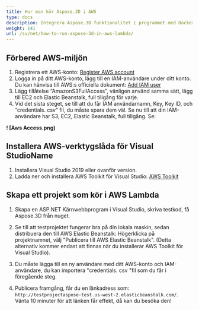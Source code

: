 ```yaml
---
title: Hur man kör Aspose.3D i AWS
type: docs
description: Integrera Aspose.3D funktionalitet i programmet med Docker oavsett vilken teknik som finns i utvecklingsstacken. Lär dig hur du använder Aspose.3D i en Dockerbehållare.
weight: 141
url: /sv/net/how-to-run-aspose-3d-in-aws-lambda/
---
```

## Förbered AWS-miljön

1. Registrera ett AWS-konto:
[Register AWS account](https://aws.amazon.com/)
1. Logga in på ditt AWS-konto, lägg till en IAM-användare under ditt konto. Du kan hänvisa till AWS:s officiella dokument:
[Add IAM user](https://docs.aws.amazon.com/IAM/latest/UserGuide/getting-started_create-admin-group.html)
1. Lägg tillåtelse “AmazonS3FullAccess”, vänligen använd samma sätt, lägg till EC2 och Elastic Beanstalk, full tillgång för varje.
1. Vid det sista steget, se till att du får IAM användarnamn, Key, Key ID, och “credentials. csv” fil, du måste spara dem väl.
Se nu till att din IAM-användare har S3, EC2, Elastic Beanstalk, full tillgång. Se:
   
**! [Aws Access.png)**

## Installera AWS-verktygslåda för Visual StudioName

1. Installera Visual Studio 2019 eller ovanför version.
1. Ladda ner och installera AWS Toolkit för Visual Studio:
[AWS Toolkit](https://aws.amazon.com/visualstudio/)

## Skapa ett projekt som kör i AWS Lambda

1. Skapa en ASP.NET Kärnwebbprogram i Visual Studio, skriva testkod, få Aspose.3D från nuget.

1. Se till att testprojektet fungerar bra på din lokala maskin, sedan distribuera den till AWS Elastic Beanstalk:
Högerklicka på projektnamnet, välj "Publicera till AWS Elastic Beanstalk". (Detta alternativ kommer endast att finnas när du installerar AWS Toolkit för Visual Studio).
1. Du måste lägga till en ny användare med ditt AWS-konto och IAM-användare, du kan importera "credentials. csv "fil som du får i föregående steg.
1. Publicera framgång, får du en länkadress som: `http://testprojectaspose-test.us-west-2.elasticbeanstalk.com/`.
Vänta 10 minuter för att länken får effekt, då kan du besöka den!
